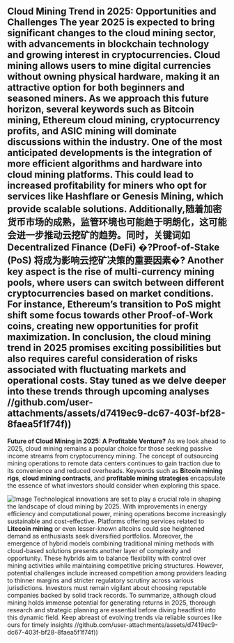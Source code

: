 **Cloud Mining Trend in 2025: Opportunities and Challenges**
The year 2025 is expected to bring significant changes to the cloud mining sector, with advancements in blockchain technology and growing interest in cryptocurrencies. Cloud mining allows users to mine digital currencies without owning physical hardware, making it an attractive option for both beginners and seasoned miners. As we approach this future horizon, several keywords such as **Bitcoin mining**, **Ethereum cloud mining**, **cryptocurrency profits**, and **ASIC mining** will dominate discussions within the industry.
One of the most anticipated developments is the integration of more efficient algorithms and hardware into cloud mining platforms. This could lead to increased profitability for miners who opt for services like **Hashflare** or **Genesis Mining**, which provide scalable solutions. Additionally,随着加密货币市场的成熟，监管环境也可能趋于明朗化，这可能会进一步推动云挖矿的趋势。同时，关键词如 **Decentralized Finance (DeFi)** �?**Proof-of-Stake (PoS)** 将成为影响云挖矿决策的重要因素�?
Another key aspect is the rise of multi-currency mining pools, where users can switch between different cryptocurrencies based on market conditions. For instance, Ethereum’s transition to PoS might shift some focus towards other Proof-of-Work coins, creating new opportunities for profit maximization. 
In conclusion, the cloud mining trend in 2025 promises exciting possibilities but also requires careful consideration of risks associated with fluctuating markets and operational costs. Stay tuned as we delve deeper into these trends through upcoming analyses 
 //github.com/user-attachments/assets/d7419ec9-dc67-403f-bf28-8faea5f1f74f))
---
**Future of Cloud Mining in 2025: A Profitable Venture?**
As we look ahead to 2025, cloud mining remains a popular choice for those seeking passive income streams from cryptocurrency mining. The concept of outsourcing mining operations to remote data centers continues to gain traction due to its convenience and reduced overheads. Keywords such as **Bitcoin mining rigs**, **cloud mining contracts**, and **profitable mining strategies** encapsulate the essence of what investors should consider when exploring this space.

![Image](https://github.com/user-attachments/assets/4a25d116-2220-4385-b08e-f287af8fcbc4)
Technological innovations are set to play a crucial role in shaping the landscape of cloud mining by 2025. With improvements in energy efficiency and computational power, mining operations become increasingly sustainable and cost-effective. Platforms offering services related to **Litecoin mining** or even lesser-known altcoins could see heightened demand as enthusiasts seek diversified portfolios.
Moreover, the emergence of hybrid models combining traditional mining methods with cloud-based solutions presents another layer of complexity and opportunity. These hybrids aim to balance flexibility with control over mining activities while maintaining competitive pricing structures.
However, potential challenges include increased competition among providers leading to thinner margins and stricter regulatory scrutiny across various jurisdictions. Investors must remain vigilant about choosing reputable companies backed by solid track records.
To summarize, although cloud mining holds immense potential for generating returns in 2025, thorough research and strategic planning are essential before diving headfirst into this dynamic field. Keep abreast of evolving trends via reliable sources like ours for timely insights 
 //github.com/user-attachments/assets/d7419ec9-dc67-403f-bf28-8faea5f1f74f))

